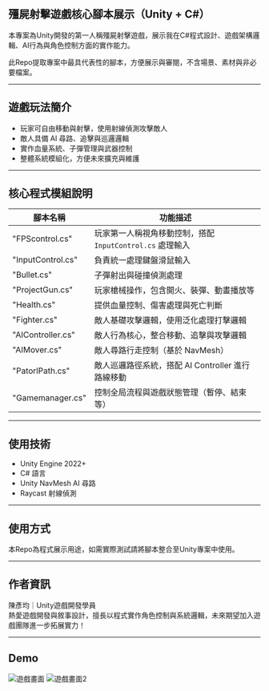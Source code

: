 ## 殭屍射擊遊戲核心腳本展示（Unity + C#）

本專案為Unity開發的第一人稱殭屍射擊遊戲，展示我在C#程式設計、遊戲架構邏輯、AI行為與角色控制方面的實作能力。

此Repo提取專案中最具代表性的腳本，方便展示與審閱，不含場景、素材與非必要檔案。

---

## 遊戲玩法簡介

- 玩家可自由移動與射擊，使用射線偵測攻擊敵人
- 敵人具備 AI 尋路、追擊與巡邏邏輯
- 實作血量系統、子彈管理與武器控制
- 整體系統模組化，方便未來擴充與維護

---

## 核心程式模組說明

| 腳本名稱 | 功能描述 |
|----------|----------|
| "FPScontrol.cs" | 玩家第一人稱視角移動控制，搭配 `InputControl.cs` 處理輸入 |
| "InputControl.cs" | 負責統一處理鍵盤滑鼠輸入 |
| "Bullet.cs" | 子彈射出與碰撞偵測處理 |
| "ProjectGun.cs" | 玩家槍械操作，包含開火、裝彈、動畫播放等 |
| "Health.cs" | 提供血量控制、傷害處理與死亡判斷 |
| "Fighter.cs" | 敵人基礎攻擊邏輯，使用泛化處理打擊邏輯 |
| "AIController.cs" | 敵人行為核心，整合移動、追擊與攻擊邏輯 |
| "AIMover.cs" | 敵人尋路行走控制（基於 NavMesh） |
| "PatorlPath.cs" | 敵人巡邏路徑系統，搭配 AI Controller 進行路線移動 |
| "Gamemanager.cs" | 控制全局流程與遊戲狀態管理（暫停、結束等） |

---

## 使用技術

- Unity Engine 2022+
- C# 語言
- Unity NavMesh AI 尋路
- Raycast 射線偵測

---

## 使用方式

本Repo為程式展示用途，如需實際測試請將腳本整合至Unity專案中使用。

---

## 作者資訊

陳彥均｜Unity遊戲開發學員  
熱愛遊戲開發與敘事設計，擅長以程式實作角色控制與系統邏輯，未來期望加入遊戲團隊進一步拓展實力！

---

## Demo

![遊戲畫面](Image/GamePlay1.png)
![遊戲畫面2](Image/GamePlay2.png)
